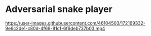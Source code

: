 # Adversarial snake player



https://user-images.githubusercontent.com/46104503/172169332-9e6c2de1-c80d-4f69-81c1-6f6deb737b03.mp4

